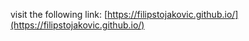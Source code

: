 

visit the following link:
[https://filipstojakovic.github.io/](https://filipstojakovic.github.io/)